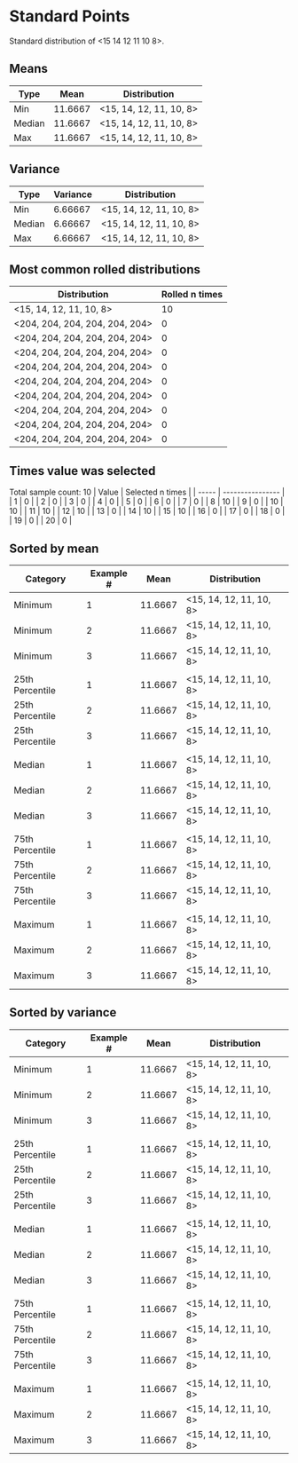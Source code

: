 # Standard Points

Standard distribution of <15 14 12 11 10 8>.

## Means
| Type   | Mean | Distribution |
| ------ | ---- | ------------ |
| Min    | 11.6667 | <15, 14, 12, 11, 10, 8> |
| Median | 11.6667 | <15, 14, 12, 11, 10, 8> |
| Max    | 11.6667 | <15, 14, 12, 11, 10, 8> |

## Variance
| Type   | Variance | Distribution |
| ------ | ---- | ------------ |
| Min    | 6.66667 | <15, 14, 12, 11, 10, 8> |
| Median | 6.66667 | <15, 14, 12, 11, 10, 8> |
| Max    | 6.66667 | <15, 14, 12, 11, 10, 8> |

## Most common rolled distributions
| Distribution | Rolled n times |
| ------------ | -------------- |
| <15, 14, 12, 11, 10, 8> | 10 |
| <204, 204, 204, 204, 204, 204> | 0 |
| <204, 204, 204, 204, 204, 204> | 0 |
| <204, 204, 204, 204, 204, 204> | 0 |
| <204, 204, 204, 204, 204, 204> | 0 |
| <204, 204, 204, 204, 204, 204> | 0 |
| <204, 204, 204, 204, 204, 204> | 0 |
| <204, 204, 204, 204, 204, 204> | 0 |
| <204, 204, 204, 204, 204, 204> | 0 |
| <204, 204, 204, 204, 204, 204> | 0 |

## Times value was selected
Total sample count: 10
| Value | Selected n times |
| ----- | ---------------- |
| 1 | 0 |
| 2 | 0 |
| 3 | 0 |
| 4 | 0 |
| 5 | 0 |
| 6 | 0 |
| 7 | 0 |
| 8 | 10 |
| 9 | 0 |
| 10 | 10 |
| 11 | 10 |
| 12 | 10 |
| 13 | 0 |
| 14 | 10 |
| 15 | 10 |
| 16 | 0 |
| 17 | 0 |
| 18 | 0 |
| 19 | 0 |
| 20 | 0 |

## Sorted by mean
| Category | Example # | Mean | Distribution |
| -------- | --------- | ---- | ------------ |
| Minimum | 1 | 11.6667 | <15, 14, 12, 11, 10, 8> |
| Minimum | 2 | 11.6667 | <15, 14, 12, 11, 10, 8> |
| Minimum | 3 | 11.6667 | <15, 14, 12, 11, 10, 8> |
| | | | |
| 25th Percentile | 1 | 11.6667 | <15, 14, 12, 11, 10, 8> |
| 25th Percentile | 2 | 11.6667 | <15, 14, 12, 11, 10, 8> |
| 25th Percentile | 3 | 11.6667 | <15, 14, 12, 11, 10, 8> |
| | | | |
| Median | 1 | 11.6667 | <15, 14, 12, 11, 10, 8> |
| Median | 2 | 11.6667 | <15, 14, 12, 11, 10, 8> |
| Median | 3 | 11.6667 | <15, 14, 12, 11, 10, 8> |
| | | | |
| 75th Percentile | 1 | 11.6667 | <15, 14, 12, 11, 10, 8> |
| 75th Percentile | 2 | 11.6667 | <15, 14, 12, 11, 10, 8> |
| 75th Percentile | 3 | 11.6667 | <15, 14, 12, 11, 10, 8> |
| | | | |
| Maximum | 1 | 11.6667 | <15, 14, 12, 11, 10, 8> |
| Maximum | 2 | 11.6667 | <15, 14, 12, 11, 10, 8> |
| Maximum | 3 | 11.6667 | <15, 14, 12, 11, 10, 8> |

## Sorted by variance
| Category | Example # | Mean | Distribution |
| -------- | --------- | ---- | ------------ |
| Minimum | 1 | 11.6667 | <15, 14, 12, 11, 10, 8> |
| Minimum | 2 | 11.6667 | <15, 14, 12, 11, 10, 8> |
| Minimum | 3 | 11.6667 | <15, 14, 12, 11, 10, 8> |
| | | | |
| 25th Percentile | 1 | 11.6667 | <15, 14, 12, 11, 10, 8> |
| 25th Percentile | 2 | 11.6667 | <15, 14, 12, 11, 10, 8> |
| 25th Percentile | 3 | 11.6667 | <15, 14, 12, 11, 10, 8> |
| | | | |
| Median | 1 | 11.6667 | <15, 14, 12, 11, 10, 8> |
| Median | 2 | 11.6667 | <15, 14, 12, 11, 10, 8> |
| Median | 3 | 11.6667 | <15, 14, 12, 11, 10, 8> |
| | | | |
| 75th Percentile | 1 | 11.6667 | <15, 14, 12, 11, 10, 8> |
| 75th Percentile | 2 | 11.6667 | <15, 14, 12, 11, 10, 8> |
| 75th Percentile | 3 | 11.6667 | <15, 14, 12, 11, 10, 8> |
| | | | |
| Maximum | 1 | 11.6667 | <15, 14, 12, 11, 10, 8> |
| Maximum | 2 | 11.6667 | <15, 14, 12, 11, 10, 8> |
| Maximum | 3 | 11.6667 | <15, 14, 12, 11, 10, 8> |
